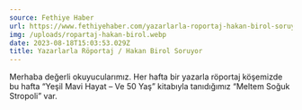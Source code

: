 ```yaml
---
source: Fethiye Haber
url: https://www.fethiyehaber.com/yazarlarla-roportaj-hakan-birol-soruyor-56/
img: /uploads/ropartaj-hakan-birol.webp
date: 2023-08-18T15:03:53.029Z
title: Yazarlarla Röportaj / Hakan Birol Soruyor
---
```


Merhaba değerli okuyucularımız. Her hafta bir yazarla röportaj köşemizde bu hafta “Yeşil Mavi Hayat – Ve 50 Yaş” kitabıyla tanıdığımız “Meltem Soğuk Stropoli” var.
